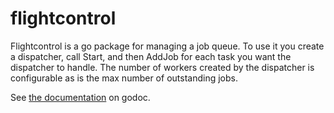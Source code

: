 # flightcontrol

Flightcontrol is a go package for managing a job queue. To use it you create a dispatcher, call Start, and
then AddJob for each task you want the dispatcher to handle. The number of workers created by the dispatcher
is configurable as is the max number of outstanding jobs.

See [the documentation](https://godoc.org/github.com/chriscasola/flightcontrol) on godoc.